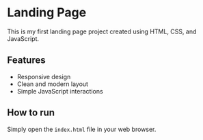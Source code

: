 # Landing Page

This is my first landing page project created using HTML, CSS, and JavaScript.

## Features

- Responsive design
- Clean and modern layout
- Simple JavaScript interactions

## How to run

Simply open the `index.html` file in your web browser.